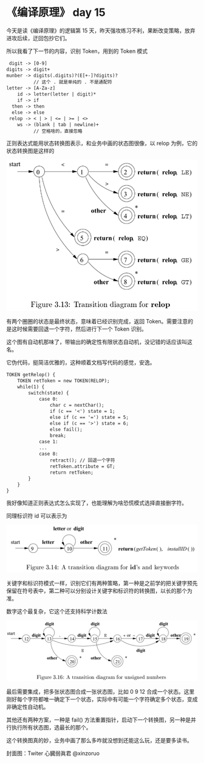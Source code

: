 # 《编译原理》 day 15

今天是读《编译原理》的逻辑第 15 天，昨天强攻练习不利，果断改变策略，放弃进攻后续，迂回包抄它们。

所以我看了下一节的内容，识别 Token，用到的 Token 模式

```text
 digit -> [0-9]
digits -> digit+
munber -> digits(.digits)?(E[+-]?digits)?
          // 这个 . 就是单纯的 . 不是通配符
letter -> [A-Za-z]
    id -> letter(letter | digit)*
    if -> if
  then -> then
  else -> else
 relop -> < | > | <= | >= | <>
    ws -> (blank | tab | newline)+
          // 空格啥的，直接忽略
```

正则表达式能用状态转换图表示，和业务中画的状态图很像，以 relop 为例，它的状态转换图是这样的

![](16-diagram-1.png)

有两个圈圈的状态是最终状态，意味着已经识别完成，返回 Token。需要注意的是这时候需要回退一个字符，然后进行下一个 Token 识别。

这个图有自动机那味了，带输出的确定性有限状态自动机，没记错的话应该叫这名。

它伪代码，挺简洁优雅的，这种顺着文档写代码的感觉，安逸。

```
TOKEN getRelop() {
    TOKEN retToken = new TOKEN(RELOP);
    while(1) {
        switch(state) {
            case 0:
                char c = nextChar();
                if (c == '<') state = 1;
                else if (c == '=') state = 5;
                else if (c == '>') state = 6;
                else fail();
                break;
            case 1:
            ...
            case 8:
                retract(); // 回退一个字符
                retToken.attribute = GT;
                return retToken;
        }
    }
}
```

我好像知道正则表达式怎么实现了，也能理解为啥恐慌模式选择直接删字符。

同理标识符 id 可以表示为

![](16-diagram-2.png)

关键字和标识符模式一样，识别它们有两种策略，第一种是之前学的把关键字预先保留在符号表中，第二种可以分别设计关键字和标识符的转换图，以长的那个为准。

数字这个最复杂，它这个还支持科学计数法

![](16-diagram-3.png)


最后需要集成，把多张状态图合成一张状态图，比如 0 9 12 合成一个状态。这里刚好每个字符都唯一确定下一个状态，实际中有可能一个字符确定多个状态，变成非确定性自动机。

其他还有两种方案，一种是 fail() 方法重置指针，启动下一个转换图，另一种是并行执行所有状态图，选最长的那个。

这个转换图真的妙，业务中画了那么多咋就没想到还能这么玩，还是要多读书。

封面图：Twiter 心臓弱眞君 @xinzoruo
